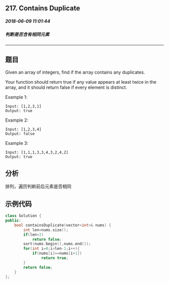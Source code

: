 ##  217. Contains Duplicate
##### 2018-06-09 11:01:44
##### 判断是否含有相同元素
***
## 题目
Given an array of integers, find if the array contains any duplicates.

Your function should return true if any value appears at least twice in the array, and it should return false if every element is distinct.

Example 1:
```
Input: [1,2,3,1]
Output: true
```
Example 2:
```
Input: [1,2,3,4]
Output: false
```
Example 3:
```
Input: [1,1,1,3,3,4,3,2,4,2]
Output: true
```
## 分析
排列，遍历判断前后元素是否相同
## 示例代码
```cpp
class Solution {
public:
    bool containsDuplicate(vector<int>& nums) {
        int len=nums.size();
        if(len<2)
            return false;
        sort(nums.begin(),nums.end());
        for(int i=0;i<len-1;i++){
            if(nums[i]==nums[i+1])
                return true;
        }
        return false;
    }
};
```
